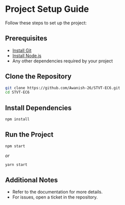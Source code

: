 # Project Setup Guide

Follow these steps to set up the project:

## Prerequisites

- [Install Git](https://git-scm.com/)
- [Install Node.js](https://nodejs.org/)
- Any other dependencies required by your project

## Clone the Repository

```bash
git clone https://github.com/Awanish-26/STVT-EC6.git
cd STVT-EC6
```

## Install Dependencies

```bash
npm install
```

## Run the Project

```bash
npm start
```

_or_

```bash
yarn start
```

## Additional Notes

- Refer to the documentation for more details.
- For issues, open a ticket in the repository.
